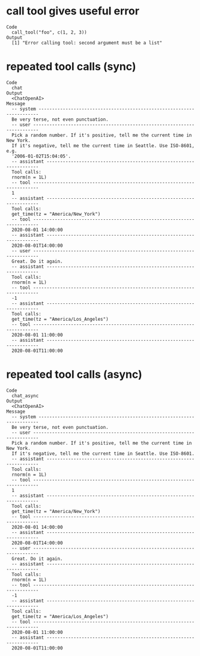 # call tool gives useful error

    Code
      call_tool("foo", c(1, 2, 3))
    Output
      [1] "Error calling tool: second argument must be a list"

# repeated tool calls (sync)

    Code
      chat
    Output
      <ChatOpenAI>
    Message
      -- system ----------------------------------------------------------------------
      Be very terse, not even punctuation.
      -- user ------------------------------------------------------------------------
      Pick a random number. If it's positive, tell me the current time in New York.
      If it's negative, tell me the current time in Seattle. Use ISO-8601, e.g.
      '2006-01-02T15:04:05'.
      -- assistant -------------------------------------------------------------------
      Tool calls:
      rnorm(n = 1L)
      -- tool ------------------------------------------------------------------------
      1
      -- assistant -------------------------------------------------------------------
      Tool calls:
      get_time(tz = "America/New_York")
      -- tool ------------------------------------------------------------------------
      2020-08-01 14:00:00
      -- assistant -------------------------------------------------------------------
      2020-08-01T14:00:00
      -- user ------------------------------------------------------------------------
      Great. Do it again.
      -- assistant -------------------------------------------------------------------
      Tool calls:
      rnorm(n = 1L)
      -- tool ------------------------------------------------------------------------
      -1
      -- assistant -------------------------------------------------------------------
      Tool calls:
      get_time(tz = "America/Los_Angeles")
      -- tool ------------------------------------------------------------------------
      2020-08-01 11:00:00
      -- assistant -------------------------------------------------------------------
      2020-08-01T11:00:00

# repeated tool calls (async)

    Code
      chat_async
    Output
      <ChatOpenAI>
    Message
      -- system ----------------------------------------------------------------------
      Be very terse, not even punctuation.
      -- user ------------------------------------------------------------------------
      Pick a random number. If it's positive, tell me the current time in New York.
      If it's negative, tell me the current time in Seattle. Use ISO-8601.
      -- assistant -------------------------------------------------------------------
      Tool calls:
      rnorm(n = 1L)
      -- tool ------------------------------------------------------------------------
      1
      -- assistant -------------------------------------------------------------------
      Tool calls:
      get_time(tz = "America/New_York")
      -- tool ------------------------------------------------------------------------
      2020-08-01 14:00:00
      -- assistant -------------------------------------------------------------------
      2020-08-01T14:00:00
      -- user ------------------------------------------------------------------------
      Great. Do it again.
      -- assistant -------------------------------------------------------------------
      Tool calls:
      rnorm(n = 1L)
      -- tool ------------------------------------------------------------------------
      -1
      -- assistant -------------------------------------------------------------------
      Tool calls:
      get_time(tz = "America/Los_Angeles")
      -- tool ------------------------------------------------------------------------
      2020-08-01 11:00:00
      -- assistant -------------------------------------------------------------------
      2020-08-01T11:00:00

